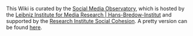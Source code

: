 This Wiki is curated by the [Social Media Observatory](https://leibniz-hbi.github.io/SMO), which is hosted by the [Leibniz Institute for Media Research | Hans-Bredow-Institut](https://leibniz-hbi.de/en) and supported by the [Research Institute Social Cohesion](https://fgz-risc.de/). A pretty version can be found [here](https://smo-wiki.leibniz-hbi.de).